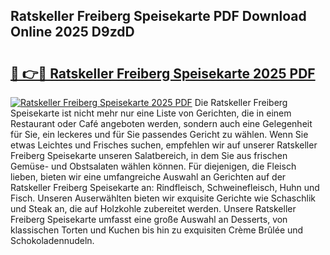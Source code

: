 ## Ratskeller Freiberg Speisekarte PDF Download Online 2025 D9zdD

# <h2><a href="http://gc65b33.nevu.top/?p=Ratskeller+Freiberg+Speisekarte">🔗 👉🔴 Ratskeller Freiberg Speisekarte 2025 PDF</a></h2>

[![Ratskeller Freiberg Speisekarte 2025 PDF](https://i.imgur.com/dBaPXMq.png)](http://gc65b33.nevu.top/?p=Ratskeller+Freiberg+Speisekarte)
Die Ratskeller Freiberg Speisekarte ist nicht mehr nur eine Liste von Gerichten, die in einem Restaurant oder Café angeboten werden, sondern auch eine Gelegenheit für Sie, ein leckeres und für Sie passendes Gericht zu wählen. Wenn Sie etwas Leichtes und Frisches suchen, empfehlen wir auf unserer Ratskeller Freiberg Speisekarte unseren Salatbereich, in dem Sie aus frischen Gemüse- und Obstsalaten wählen können. Für diejenigen, die Fleisch lieben, bieten wir eine umfangreiche Auswahl an Gerichten auf der Ratskeller Freiberg Speisekarte an: Rindfleisch, Schweinefleisch, Huhn und Fisch. Unseren Auserwählten bieten wir exquisite Gerichte wie Schaschlik und Steak an, die auf Holzkohle zubereitet werden. Unsere Ratskeller Freiberg Speisekarte umfasst eine große Auswahl an Desserts, von klassischen Torten und Kuchen bis hin zu exquisiten Crème Brûlée und Schokoladennudeln.
